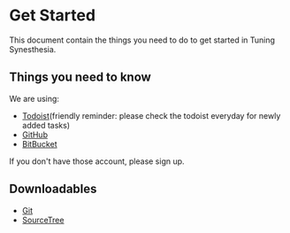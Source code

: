 # Get Started
This document contain the things you need to do to get started in Tuning Synesthesia.

## Things you need to know
We are using:
* [Todoist](todoist.com)(friendly reminder: please check the todoist everyday for newly added tasks)
* [GitHub](github.com)
* [BitBucket](bitbucket.org)

If you don't have those account, please sign up. 

## Downloadables
* [Git](https://git-scm.com/downloads)
* [SourceTree](https://www.sourcetreeapp.com/)

